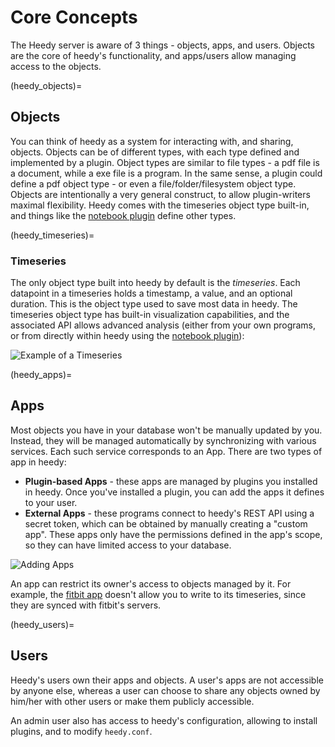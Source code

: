 # Core Concepts

The Heedy server is aware of 3 things - objects, apps, and users. Objects are the core of heedy's functionality, and apps/users allow managing access to the objects.

(heedy_objects)=

## Objects

You can think of heedy as a system for interacting with, and sharing, objects. Objects can be of different types, with each type defined and implemented by a plugin. Object types are similar to file types - a pdf file is a document, while a exe file is a program. In the same sense, a plugin could define a pdf object type - or even a file/folder/filesystem object type. Objects are intentionally a very general construct, to allow plugin-writers maximal flexibility. Heedy comes with the timeseries object type built-in, and things like the [notebook plugin](https://github.com/heedy/heedy-notebook-plugin) define other types.

(heedy_timeseries)=

### Timeseries

The only object type built into heedy by default is the _timeseries_. Each datapoint in a timeseries holds a timestamp, a value, and an optional duration. This is the object type used to save most data in heedy. The timeseries object type has built-in visualization capabilities, and the associated API allows advanced analysis (either from your own programs, or from directly within heedy using the [notebook plugin](https://github.com/heedy/heedy-notebook-plugin)):

![Example of a Timeseries](./timeseries_example.png)

(heedy_apps)=

## Apps

Most objects you have in your database won't be manually updated by you. Instead, they will be managed automatically by synchronizing with various services. Each such service corresponds to an App. There are two types of app in heedy:

- **Plugin-based Apps** - these apps are managed by plugins you installed in heedy. Once you've installed a plugin, you can add the apps it defines to your user.
- **External Apps** - these programs connect to heedy's REST API using a secret token, which can be obtained by manually creating a "custom app". These apps only have the permissions defined in the app's scope, so they can have limited access to your database.

![Adding Apps](./add_app_screen.png)

An app can restrict its owner's access to objects managed by it. For example, the [fitbit app](https://github.com/heedy/heedy-fitbit-plugin) doesn't allow you to write to its timeseries, since they are synced with fitbit's servers.

(heedy_users)=

## Users

Heedy's users own their apps and objects. A user's apps are not accessible by anyone else, whereas a user can choose to share any objects owned by him/her with other users or make them publicly accessible.

An admin user also has access to heedy's configuration, allowing to install plugins, and to modify `heedy.conf`.
